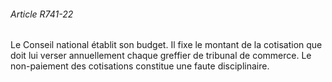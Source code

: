 ###### Article R741-22

Le Conseil national établit son budget. Il fixe le montant de la cotisation que doit lui verser annuellement chaque greffier de tribunal de commerce. Le non-paiement des cotisations constitue une faute disciplinaire.

